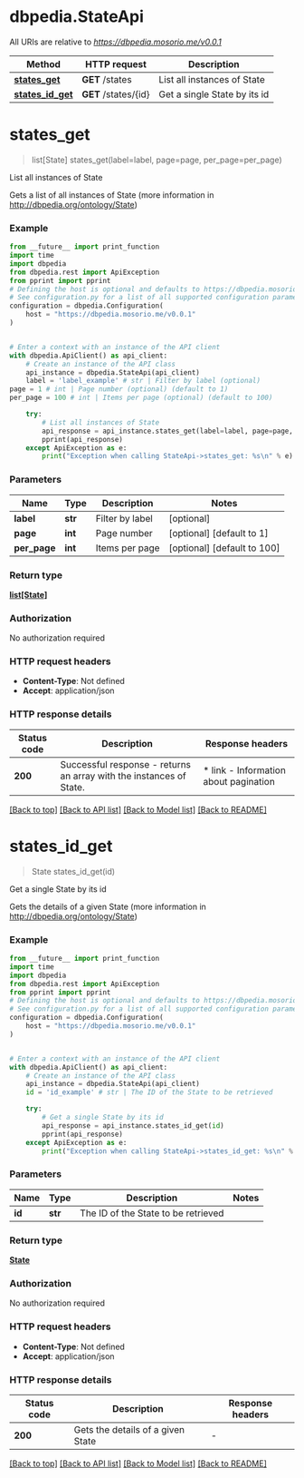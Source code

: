 # dbpedia.StateApi

All URIs are relative to *https://dbpedia.mosorio.me/v0.0.1*

Method | HTTP request | Description
------------- | ------------- | -------------
[**states_get**](StateApi.md#states_get) | **GET** /states | List all instances of State
[**states_id_get**](StateApi.md#states_id_get) | **GET** /states/{id} | Get a single State by its id


# **states_get**
> list[State] states_get(label=label, page=page, per_page=per_page)

List all instances of State

Gets a list of all instances of State (more information in http://dbpedia.org/ontology/State)

### Example

```python
from __future__ import print_function
import time
import dbpedia
from dbpedia.rest import ApiException
from pprint import pprint
# Defining the host is optional and defaults to https://dbpedia.mosorio.me/v0.0.1
# See configuration.py for a list of all supported configuration parameters.
configuration = dbpedia.Configuration(
    host = "https://dbpedia.mosorio.me/v0.0.1"
)


# Enter a context with an instance of the API client
with dbpedia.ApiClient() as api_client:
    # Create an instance of the API class
    api_instance = dbpedia.StateApi(api_client)
    label = 'label_example' # str | Filter by label (optional)
page = 1 # int | Page number (optional) (default to 1)
per_page = 100 # int | Items per page (optional) (default to 100)

    try:
        # List all instances of State
        api_response = api_instance.states_get(label=label, page=page, per_page=per_page)
        pprint(api_response)
    except ApiException as e:
        print("Exception when calling StateApi->states_get: %s\n" % e)
```

### Parameters

Name | Type | Description  | Notes
------------- | ------------- | ------------- | -------------
 **label** | **str**| Filter by label | [optional] 
 **page** | **int**| Page number | [optional] [default to 1]
 **per_page** | **int**| Items per page | [optional] [default to 100]

### Return type

[**list[State]**](State.md)

### Authorization

No authorization required

### HTTP request headers

 - **Content-Type**: Not defined
 - **Accept**: application/json

### HTTP response details
| Status code | Description | Response headers |
|-------------|-------------|------------------|
**200** | Successful response - returns an array with the instances of State. |  * link - Information about pagination <br>  |

[[Back to top]](#) [[Back to API list]](../README.md#documentation-for-api-endpoints) [[Back to Model list]](../README.md#documentation-for-models) [[Back to README]](../README.md)

# **states_id_get**
> State states_id_get(id)

Get a single State by its id

Gets the details of a given State (more information in http://dbpedia.org/ontology/State)

### Example

```python
from __future__ import print_function
import time
import dbpedia
from dbpedia.rest import ApiException
from pprint import pprint
# Defining the host is optional and defaults to https://dbpedia.mosorio.me/v0.0.1
# See configuration.py for a list of all supported configuration parameters.
configuration = dbpedia.Configuration(
    host = "https://dbpedia.mosorio.me/v0.0.1"
)


# Enter a context with an instance of the API client
with dbpedia.ApiClient() as api_client:
    # Create an instance of the API class
    api_instance = dbpedia.StateApi(api_client)
    id = 'id_example' # str | The ID of the State to be retrieved

    try:
        # Get a single State by its id
        api_response = api_instance.states_id_get(id)
        pprint(api_response)
    except ApiException as e:
        print("Exception when calling StateApi->states_id_get: %s\n" % e)
```

### Parameters

Name | Type | Description  | Notes
------------- | ------------- | ------------- | -------------
 **id** | **str**| The ID of the State to be retrieved | 

### Return type

[**State**](State.md)

### Authorization

No authorization required

### HTTP request headers

 - **Content-Type**: Not defined
 - **Accept**: application/json

### HTTP response details
| Status code | Description | Response headers |
|-------------|-------------|------------------|
**200** | Gets the details of a given State |  -  |

[[Back to top]](#) [[Back to API list]](../README.md#documentation-for-api-endpoints) [[Back to Model list]](../README.md#documentation-for-models) [[Back to README]](../README.md)

